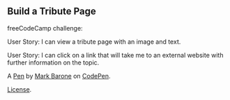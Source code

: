 Build a Tribute Page
--------------------
freeCodeCamp challenge:

User Story: I can view a tribute page with an image and text.

User Story: I can click on a link that will take me to an external website with further information on the topic.

A [Pen](https://codepen.io/masterofmagnetism/pen/aLOgOa) by [Mark Barone](https://codepen.io/masterofmagnetism) on [CodePen](https://codepen.io).

[License](https://codepen.io/masterofmagnetism/pen/aLOgOa/license).